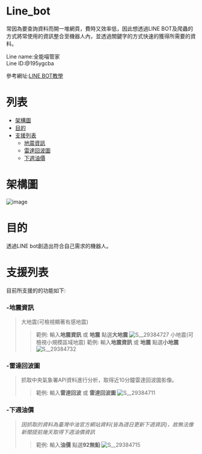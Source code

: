 # Line_bot
常因為要查詢資料而開一堆網頁，費時又效率低，因此想透過LINE BOT及爬蟲的方式將常使用的資訊整合至機器人內，並透過關鍵字的方式快速的獲得所需要的資料。  
  
Line name:全能喵管家  
Line ID:@195ygcba  
  
參考網址:[LINE BOT教學](https://steam.oxxostudio.tw/category/python/example/line-bot.html)
# 列表
- [架構圖](https://github.com/sheng411/Line_robot?tab=readme-ov-file#%E6%9E%B6%E6%A7%8B%E5%9C%96)
- [目的](https://github.com/sheng411/Line_robot?tab=readme-ov-file#%E7%9B%AE%E7%9A%84)
- [支援列表](https://github.com/sheng411/Line_robot?tab=readme-ov-file#%E6%94%AF%E6%8F%B4%E5%88%97%E8%A1%A8)
  - [地震資訊](https://github.com/sheng411/Line_robot?tab=readme-ov-file#-%E5%9C%B0%E9%9C%87%E8%B3%87%E8%A8%8A)
  - [雷達回波圖](https://github.com/sheng411/Line_robot?tab=readme-ov-file#-%E9%9B%B7%E9%81%94%E5%9B%9E%E6%B3%A2%E5%9C%96)
  - [下週油價](https://github.com/sheng411/Line_robot?tab=readme-ov-file#-%E4%B8%8B%E9%80%B1%E6%B2%B9%E5%83%B9)


# 架構圖
![image](https://github.com/user-attachments/assets/6f48ad67-9168-4b01-a2e7-6669062262ef)

# 目的
透過LINE bot創造出符合自己需求的機器人。

# 支援列表
目前所支援的的功能如下:  
### -地震資訊  
>大地震(可檢視顯著有感地震)
>>範例: 輸入**地震資訊** 或 **地震** 點選**大地震**
>>![S__29384727](https://github.com/user-attachments/assets/84ccde55-b880-411f-b7c9-d35fe9a3ff00)
>小地震(可檢視小規模區域地震)
>>範例: 輸入**地震資訊** 或 **地震** 點選**小地震**
>>![S__29384732](https://github.com/user-attachments/assets/8635264d-dd91-41d9-8245-6720053d0346)

### -雷達回波圖  
>抓取中央氣象署API資料進行分析，取得近10分鐘雷達回波圖影像。
>>範例: 輸入**雷達回波** 或 **雷達回波圖**
![S__29384711](https://github.com/user-attachments/assets/46fbe11a-c6a3-47b1-936e-58c560e1b783)


### -下週油價  
>*因抓取的資料為臺灣中油官方網站資料(皆為週日更新下週資訊)，故無法像新聞提前幾天取得下週油價資訊*
>>範例: 輸入**油價** 點選**92無鉛**
![S__29384715](https://github.com/user-attachments/assets/141c477f-7667-4781-99a4-63d5348fb166)

